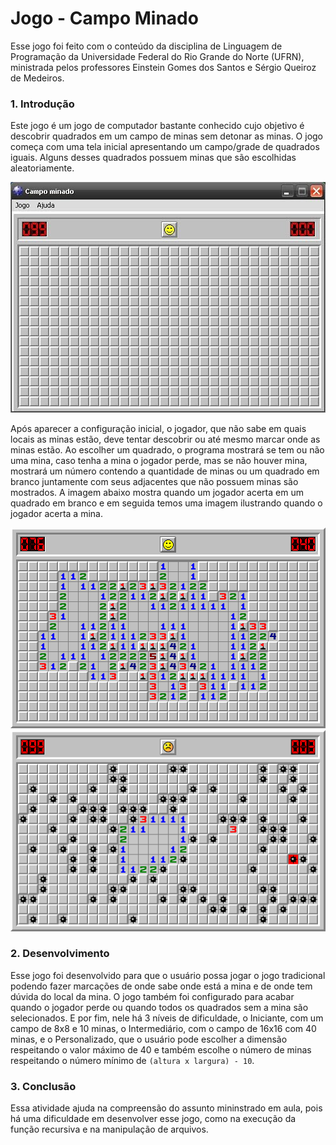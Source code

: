 # Jogo - Campo Minado

Esse jogo foi feito com o conteúdo da disciplina de Linguagem de Programação da Universidade Federal do Rio Grande do Norte (UFRN), ministrada pelos professores Einstein Gomes dos Santos e Sérgio Queiroz de Medeiros.

### 1. Introdução

Este jogo é um jogo de computador bastante conhecido cujo objetivo é descobrir quadrados em um campo de minas sem detonar as minas. O jogo começa com uma tela inicial apresentando um campo/grade de quadrados iguais. Alguns desses quadrados possuem minas que são escolhidas aleatoriamente.

![alt text](https://github.com/albathalita/Jogo-Campo_Minado/blob/main/campo_minado-1.jpg)

Após aparecer a configuração inicial, o jogador, que não sabe em quais locais as minas estão, deve tentar descobrir ou até mesmo marcar onde as minas estão. Ao escolher um quadrado, o programa mostrará se tem ou não uma mina, caso tenha a mina o jogador perde, mas se não houver mina, mostrará um número contendo a quantidade de minas ou um quadrado em branco juntamente com seus adjacentes que não possuem minas são mostrados. A imagem abaixo mostra quando um jogador acerta em um quadrado em branco e em seguida temos uma imagem ilustrando quando o jogador acerta a mina.

![alt text](https://github.com/albathalita/Jogo-Campo_Minado/blob/main/campo_minado-2.png)
![alt text](https://github.com/albathalita/Jogo-Campo_Minado/blob/main/campo_minado-3.png)


### 2. Desenvolvimento

Esse jogo foi desenvolvido para que o usuário possa jogar o jogo tradicional podendo fazer marcações de onde sabe onde  está a mina e de onde tem dúvida do local da mina. O jogo também foi configurado para acabar quando o jogador perde ou quando todos os quadrados sem a mina são selecionados. E por fim, nele há 3 níveis de dificuldade, o Iniciante, com um campo de 8x8 e 10 minas, o Intermediário, com o campo de 16x16 com 40 minas, e o Personalizado, que o usuário pode escolher a dimensão respeitando o valor máximo de 40 e também escolhe o número de minas respeitando o número mínimo de `(altura x largura) - 10`.

### 3. Conclusão

Essa atividade ajuda na compreensão do assunto mininstrado em aula, pois há uma dificuldade em desenvolver esse jogo, como na execução da função recursiva e na manipulação de arquivos.
